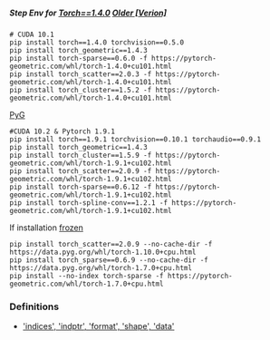 ##### Step Env for [Torch==1.4.0](https://pytorch.org/get-started/previous-versions/#linux-and-windows-35) [Older [Verion]](https://data.pyg.org/whl/torch-1.4.0%2Bcu101.html)
```
# CUDA 10.1
pip install torch==1.4.0 torchvision==0.5.0
pip install torch_geometric==1.4.3
pip install torch-sparse==0.6.0 -f https://pytorch-geometric.com/whl/torch-1.4.0+cu101.html
pip install torch_scatter==2.0.3 -f https://pytorch-geometric.com/whl/torch-1.4.0+cu101.html
pip install torch_cluster==1.5.2 -f https://pytorch-geometric.com/whl/torch-1.4.0+cu101.html
```
[PyG](https://data.pyg.org/whl/torch-1.9.1%2Bcu102.html)
```
#CUDA 10.2 & Pytorch 1.9.1
pip install torch==1.9.1 torchvision==0.10.1 torchaudio==0.9.1
pip install torch_geometric==1.4.3
pip install torch_cluster==1.5.9 -f https://pytorch-geometric.com/whl/torch-1.9.1+cu102.html
pip install torch_scatter==2.0.9 -f https://pytorch-geometric.com/whl/torch-1.9.1+cu102.html
pip install torch-sparse==0.6.12 -f https://pytorch-geometric.com/whl/torch-1.9.1+cu102.html
pip install torch-spline-conv==1.2.1 -f https://pytorch-geometric.com/whl/torch-1.9.1+cu102.html

```

If installation [frozen](https://stackoverflow.com/questions/70450671/unable-to-install-torch-sparse-package)
```
pip install torch_scatter==2.0.9 --no-cache-dir -f https://data.pyg.org/whl/torch-1.10.0+cpu.html
pip install torch_sparse==0.6.9 --no-cache-dir -f https://data.pyg.org/whl/torch-1.7.0+cpu.html
pip install --no-index torch-sparse -f https://pytorch-geometric.com/whl/torch-1.7.0+cpu.html
```

### Definitions
- ['indices', 'indptr', 'format', 'shape', 'data'](https://stackoverflow.com/questions/52299420/scipy-csr-matrix-understand-indptr)
